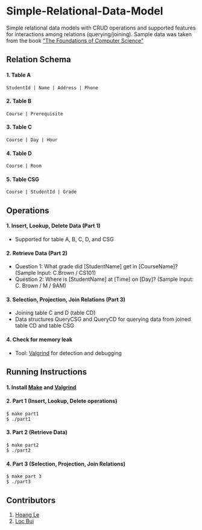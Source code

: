 # Simple-Relational-Data-Model
Simple relational data models with CRUD operations and supported features for interactions among relations (querying/joining). Sample data was taken from the book ["The Foundations of Computer Science"](http://infolab.stanford.edu/~ullman/focs.html)

## Relation Schema
#### 1. Table A
```
StudentId | Name | Address | Phone
```
#### 2. Table B
```
Course | Prerequisite
```
#### 3. Table C
```
Course | Day | Hour
```
#### 4. Table D
```
Course | Room
```
#### 5. Table CSG
```
Course | StudentId | Grade
```

## Operations
#### 1. Insert, Lookup, Delete Data (Part 1)
- Supported for table A, B, C, D, and CSG
#### 2. Retrieve Data (Part 2)
- Question 1: What grade did [StudentName] get in [CourseName]? (Sample Input: C.Brown / CS101)
- Question 2: Where is [StudentName] at [Time] on [Day]? (Sample Input: C. Brown / M / 9AM)
#### 3. Selection, Projection, Join Relations (Part 3)
- Joining table C and D (table CD) 
- Data structures QueryCSG and QueryCD for querying data from joined table CD and table CSG
#### 4. Check for memory leak
- Tool: [Valgrind](https://valgrind.org/) for detection and debugging

## Running Instructions
#### 1. Install [Make](https://www.gnu.org/software/make/) and [Valgrind](https://valgrind.org/)
#### 2. Part 1 (Insert, Lookup, Delete operations)
```
$ make part1
$ ./part1
```
#### 3. Part 2 (Retrieve Data)
```
$ make part2
$ ./part2
```
#### 4. Part 3 (Selection, Projection, Join Relations)
```
$ make part 3
$ ./part3
```

## Contributors
1. [Hoang Le](https://github.com/Soos99)
2. [Loc Bui](https://github.com/hekl0)
